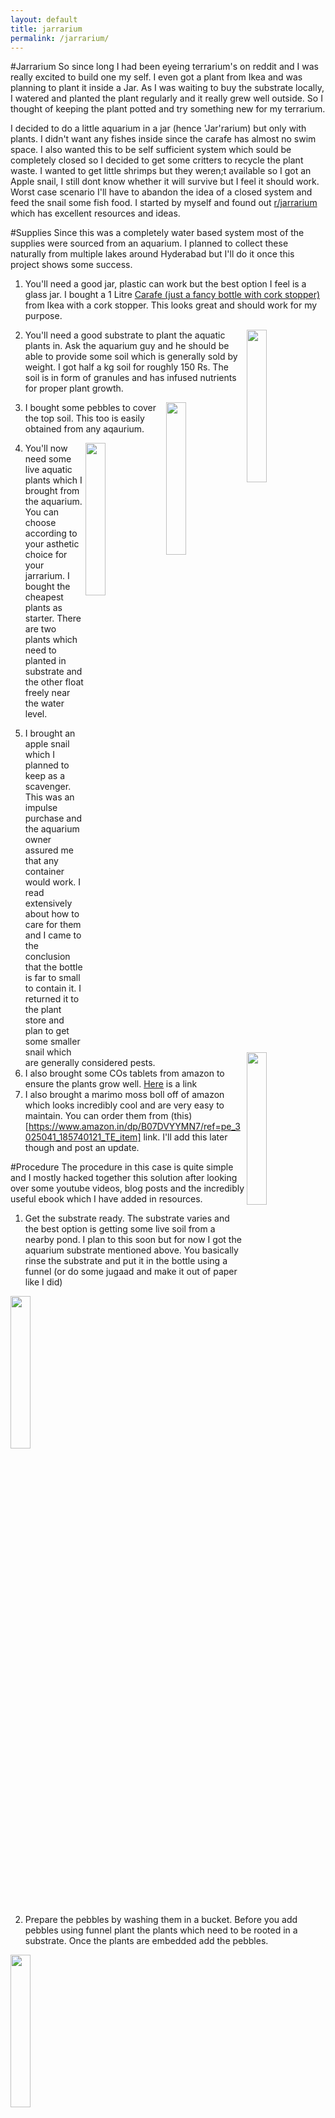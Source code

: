 ```yaml
---
layout: default
title: jarrarium
permalink: /jarrarium/
---
```

#Jarrarium
So since long I had been eyeing terrarium's on reddit and I was really excited to build one my self. I even got a plant from Ikea and was planning to plant it inside a Jar. As I was waiting to buy the substrate locally, I watered and planted the plant regularly and it really grew well outside. So I thought of keeping the plant potted and try something new for my terrarium. 

I decided to do a little aquarium in a jar (hence 'Jar'rarium) but only with plants. I didn't want any fishes inside since the carafe has almost no swim space. I also wanted this to be self sufficient system which sould be completely closed so I decided to get some critters to recycle the plant waste. I wanted to get little shrimps but they weren;t available so I got an Apple snail, I still dont know whether it will survive but I feel it should work. Worst case scenario I'll have to abandon the idea of a closed system and feed the snail some fish food. I started by myself and found out [r/jarrarium](https://www.reddit.com/r/Jarrariums/top/?t=all) which has excellent resources and ideas.

#Supplies
Since this was a completely water based system most of the supplies were sourced from an aquarium. I planned to collect these naturally from multiple lakes around Hyderabad but I'll do it once this project shows some success. 
1. You'll need a good jar, plastic can work but the best option I feel is a glass jar. I bought a 1 Litre [Carafe (just a fancy bottle with cork stopper)](https://www.ikea.com/in/en/p/ikea-365-carafe-with-stopper-clear-glass-cork-70279720/) from Ikea with a cork stopper. This looks great and should work for my purpose. 

 <img src="../images/carafe.jpg" width="25%" height="25%" align="right" /> 


2. You'll need a good substrate to plant the aquatic plants in. Ask the aquarium guy and he should be able to provide some soil which is generally sold by weight. I got half a kg soil for roughly 150 Rs. The soil is in form of granules and has infused nutrients for proper plant growth.


 <img src="../images/jarrarium-soil.jpg" width="25%" height="25%" align="right" /> 


3. I bought some pebbles to cover the top soil. This too is easily obtained from any aqaurium.


<img src="../images/jarrarium-pebbles.jpg" width="25%" height="25%" align="right" /> 


4. You'll now need some live aquatic plants which I brought from the aquarium. You can choose according to your asthetic choice for your jarrarium. I bought the cheapest plants as starter. There are two plants which need to planted in substrate and the other float freely near the water level.


<img src="../images/jarrarium-plants.jpg" width="25%" height="25%" align="right" />


5. I brought an apple snail which I planned to keep as a scavenger. This was an impulse purchase and the aquarium owner assured me that any container would work. I read extensively about how to care for them and I came to the conclusion that the bottle is far to small to contain it. I returned it to the plant store and plan to get some smaller snail which are generally considered pests. 
6. I also brought some COs tablets from amazon to ensure the plants grow well. [Here](https://www.amazon.in/dp/B07931FBD5/ref=pe_3025041_185740121_TE_item) is a link
7. I also brought a marimo moss boll off of amazon which looks incredibly cool and are very easy to maintain. You can order them from (this)[https://www.amazon.in/dp/B07DVYYMN7/ref=pe_3025041_185740121_TE_item] link. I'll add this later though and post an update.

#Procedure
The procedure in this case is quite simple and I mostly hacked together this solution after looking over some youtube videos, blog posts and the incredibly useful ebook which I have added in resources. 
1. Get the substrate ready. The substrate varies and the best option is getting some live soil from a nearby pond. I plan to this soon but for now I got the aquarium substrate mentioned above. You basically rinse the substrate and put it in the bottle using a funnel (or do some jugaad and make it out of paper like I did)

<img src="../images/jarrarium-funnel.jpg" width="25%" height="25%" align="center" />


2. Prepare the pebbles by washing them in a bucket. Before you add pebbles using funnel plant the plants which need to be rooted in a substrate. Once the plants are embedded add the pebbles.

<img src="../images/jarrarium-withoutwater.jpg" width="25%" height="25%" align="center" />


3. Finally add water slowly using a funnel, taking care so that you don't disturb the substrate. Once you add water add the floating plants and you should be done. You can also add any invertebrates like shrimp, snail etc. after you add water. 

<img src="../images/jarrarium-final.jpg" width="25%" height="25%" align="center" />


4. Place somewhere with enough light or add artificial light to make sure plants grow well. 

#Final thoughts
This looks pretty neat and I have some ideas which would make it lok even cooler. You can make a completely natural Jarrarium where you source your supplies from local ponds, this is a very interesting project and I might give it a go sometime later. 










#Resources
1. Very good [ebook](https://drive.google.com/file/d/0B17f6eRVfVDgb1Q1MkQ4TGV5c2M/view) with basically everything you'll need to get started 

